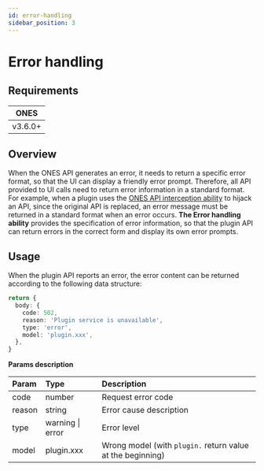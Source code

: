 ```yaml
---
id: error-handling
sidebar_position: 3
---
```


# Error handling

## Requirements

| **ONES** |
| -------- |
| v3.6.0+  |

## Overview

When the ONES API generates an error, it needs to return a specific error format, so that the UI can display a friendly error prompt. Therefore, all API provided to UI calls need to return error information in a standard format. For example, when a plugin uses the [ONES API interception ability](../business/ONES-API/ONES-API-interception.md) to hijack an API, since the original API is replaced, an error message must be returned in a standard format when an error occurs. **The Error handling ability** provides the specification of error information, so that the plugin API can return errors in the correct form and display its own error prompts.

## Usage

When the plugin API reports an error, the error content can be returned according to the following data structure:

```typescript
return {
  body: {
    code: 502,
    reason: 'Plugin service is unavailable',
    type: 'error',
    model: 'plugin.xxx',
  },
}
```

**Params description**

| Param  | Type             | Description                                                |
| :----- | :--------------- | :--------------------------------------------------------- |
| code   | number           | Request error code                                         |
| reason | string           | Error cause description                                    |
| type   | warning \| error | Error level                                                |
| model  | plugin.xxx       | Wrong model (with `plugin.` return value at the beginning) |
